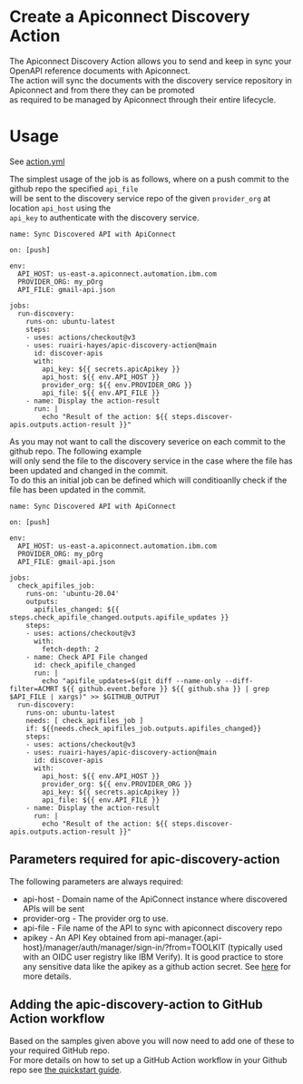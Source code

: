 # Create a Apiconnect Discovery Action

The Apiconnect Discovery Action allows you to send and keep in sync your OpenAPI reference documents with Apiconnect.  
The action will sync the documents with the discovery service repository in Apiconnect and from there they can be promoted  
as required to be managed by Apiconnect through their entire lifecycle.  

# Usage

See [action.yml](action.yml)

The simplest usage of the job is as follows, where on a push commit to the github repo the specified `api_file`  
will be sent to the discovery service repo of the given `provider_org` at location `api_host` using the  
`api_key` to authenticate with the discovery service.  
```
name: Sync Discovered API with ApiConnect

on: [push]

env:
  API_HOST: us-east-a.apiconnect.automation.ibm.com
  PROVIDER_ORG: my_pOrg
  API_FILE: gmail-api.json

jobs:
  run-discovery:
    runs-on: ubuntu-latest
    steps:
    - uses: actions/checkout@v3
    - uses: ruairi-hayes/apic-discovery-action@main
      id: discover-apis
      with:
        api_key: ${{ secrets.apicApikey }}
        api_host: ${{ env.API_HOST }}
        provider_org: ${{ env.PROVIDER_ORG }}
        api_file: ${{ env.API_FILE }}
    - name: Display the action-result
      run: |
        echo "Result of the action: ${{ steps.discover-apis.outputs.action-result }}"
```

As you may not want to call the discovery severice on each commit to the github repo. The following example  
will only send the file to the discovery service in the case where the file has been updated and changed in the commit.  
To do this an initial job can be defined which will conditioanlly check if the file has been updated in the commit.  

```
name: Sync Discovered API with ApiConnect

on: [push]

env:
  API_HOST: us-east-a.apiconnect.automation.ibm.com
  PROVIDER_ORG: my_pOrg
  API_FILE: gmail-api.json

jobs:
  check_apifiles_job:
    runs-on: 'ubuntu-20.04'
    outputs:
      apifiles_changed: ${{ steps.check_apifile_changed.outputs.apifile_updates }}
    steps:
    - uses: actions/checkout@v3
      with:
        fetch-depth: 2
    - name: Check API File changed
      id: check_apifile_changed
      run: |
        echo "apifile_updates=$(git diff --name-only --diff-filter=ACMRT ${{ github.event.before }} ${{ github.sha }} | grep $API_FILE | xargs)" >> $GITHUB_OUTPUT
  run-discovery:
    runs-on: ubuntu-latest
    needs: [ check_apifiles_job ]
    if: ${{needs.check_apifiles_job.outputs.apifiles_changed}}
    steps:
    - uses: actions/checkout@v3
    - uses: ruairi-hayes/apic-discovery-action@main
      id: discover-apis
      with:
        api_host: ${{ env.API_HOST }}
        provider_org: ${{ env.PROVIDER_ORG }}
        api_key: ${{ secrets.apicApikey }}
        api_file: ${{ env.API_FILE }}
    - name: Display the action-result
      run: |
        echo "Result of the action: ${{ steps.discover-apis.outputs.action-result }}"
```

## Parameters required for apic-discovery-action

The following parameters are always required:

 - api-host - Domain name of the ApiConnect instance where discovered APIs will be sent
 - provider-org - The provider org to use. 
 - api-file - File name of the API to sync with apiconnect discovery repo
 - apikey - An API Key obtained from api-manager.{api-host}/manager/auth/manager/sign-in/?from=TOOLKIT (typically used with an OIDC user registry like IBM Verify).
   It is good practice to store any sensitive data like the apikey as a github action secret. See [here](https://docs.github.com/en/actions/security-guides/encrypted-secrets#creating-encrypted-secrets-for-a-repository) for more details.  



## Adding the apic-discovery-action to GitHub Action workflow
Based on the samples given above you will now need to add one of these to your required GitHub repo.   
For more details on how to set up a GitHub Action workflow in your Github repo see [the quickstart guide](https://docs.github.com/en/actions/quickstart).  
